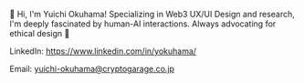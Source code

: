 👋 Hi, I'm Yuichi Okuhama!
Specializing in Web3 UX/UI Design and research, I'm deeply fascinated by human-AI interactions. Always advocating for ethical design 🌿

LinkedIn: https://www.linkedin.com/in/yokuhama/

Email: yuichi-okuhama@cryptogarage.co.jp
